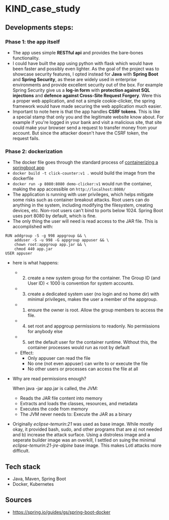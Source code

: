 # KIND_case_study

## Developments steps:
### Phase 1: the app itself
- The app uses simple **RESTful api** and provides the bare-bones functionality.
- I could have built the app using python with flask which would have been faster and possibly even lighter. As the goal of the project was to showcase security features, I opted instead for **Java** with **Spring Boot** and **Spring Security**, as these are widely used in enterprise environments and provide excellent security out of the box. For example Spring Security give us a **log-in form** with **protection against SQL injections** and **defence against Cross-Site Request Forgery**. Were this a proper web application, and not a simple cookie-clicker, the spring framework would have made securing the web application much easier.
- Important to note here is that the app handles **CSRF tokens**. This is like a special stamp that only you and the legitimate website know about. For example if you're logged in your bank and visit a malicious site, that site could make your browser send a request to transfer money from your account. But since the attacker doesn't have the CSRF token, the request fails.

### Phase 2: dockerization
- The docker file goes through the standard process of [containerizing a springboot app](https://spring.io/guides/gs/spring-boot-docker)
- `docker build -t click-counter:v1 .` would build the image from the dockerfile
- `docker run -p 8080:8080 demo-clicker:v1` would run the container, making the app accessible on `http://localhost:8080/`
- The application is running with user privileges, which helps mitigate some risks such as container breakout attacks. Root users can do anything in the system, including modifying the filesystem, creating devices, etc. Non-root users can't bind to ports below 1024. Spring Boot uses port 8080 by default, which is fine. 
- The only thing the user will need is read access to the JAR file. This is accomplished with:
```
RUN addgroup -S -g 998 appgroup && \
    adduser -S -u 998 -G appgroup appuser && \
    chown root:appgroup app.jar && \
    chmod 440 app.jar
USER appuser
```

- here is what happens:
    - 2) create a new system group for the container. The Group ID (and User ID) < 1000 is convention for system accounts.
    - 3) create a dedicated system user (no login and no home dir) with minimal privileges, makes the user a member of the appgroup. 
    - 1) ensure the owner is root. Allow the group members to access the file.
    - 4) set root and appgroup permissions to readonly. No permissions for anybody else
    - 5) set the default user for the container runtime. Without this, the container processes would run as root by default
    - Effect: 
        - Only appuser can read the file
        - No one (not even appuser) can write to or execute the file
        - No other users or processes can access the file at all

- Why are read permissions enough?

    When java -jar app.jar is called, the JVM:
    - Reads the JAR file content into memory
    - Extracts and loads the classes, resources, and metadata
    - Executes the code from memory
    - The JVM never needs to: Execute the JAR as a binary

- Originally *eclipse-temurin:21* was used as base image. While mostly okay, it provided bash, sudo, and other programs that are a) not needed and b) increase the attack surface. Using a distroless image and a seperate builder image was an overkill, I settled on suing the minimal *eclipse-temurin:21-jre-alpine* base image. This makes Lotl attacks more difficult.



## Tech stack

- Java, Maven, Spring Boot
- Docker, Kubernetes

## Sources
- https://spring.io/guides/gs/spring-boot-docker
